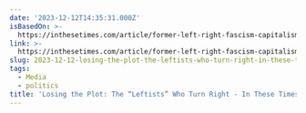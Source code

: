 ```yaml
---
date: '2023-12-12T14:35:31.000Z'
isBasedOn: >-
  https://inthesetimes.com/article/former-left-right-fascism-capitalism-horseshoe-theory
link: >-
  https://inthesetimes.com/article/former-left-right-fascism-capitalism-horseshoe-theory
slug: 2023-12-12-losing-the-plot-the-leftists-who-turn-right-in-these-times
tags:
  - Media
  - politics
title: 'Losing the Plot: The “Leftists” Who Turn Right - In These Times'
---
```


